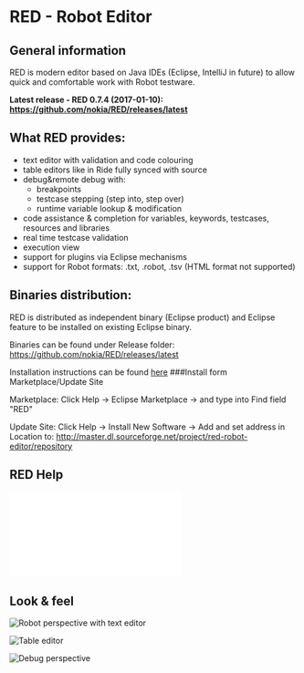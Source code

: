 # RED - Robot Editor
## General information 

RED is modern editor based on Java IDEs (Eclipse, IntelliJ in future) to allow quick and comfortable work with Robot testware.

**Latest release - RED 0.7.4 (2017-01-10): https://github.com/nokia/RED/releases/latest**

## What RED provides:
* text editor with validation and code colouring
* table editors like in Ride fully synced with source
* debug&remote debug with:
	* breakpoints
	* testcase stepping (step into, step over)
	* runtime variable lookup & modification
* code assistance & completion for variables, keywords, testcases, resources and libraries
* real time testcase validation
* execution view
* support for plugins via Eclipse mechanisms
* support for Robot formats: .txt, .robot, .tsv (HTML format not supported)

## Binaries distribution:
RED is distributed as independent binary (Eclipse product) and Eclipse feature to be installed on existing Eclipse binary.

Binaries can be found under Release folder:  https://github.com/nokia/RED/releases/latest

Installation instructions can be found [here](https://github.com/nokia/RED/blob/master/installation.md)
###Install form Marketplace/Update Site

Marketplace: Click Help -> Eclipse Marketplace -> and type into Find field "RED"

Update Site: Click Help -> Install New Software -> Add and set address in Location to:
http://master.dl.sourceforge.net/project/red-robot-editor/repository

## RED Help
![RED Robot Editor's application help](Red_Help.md)
## Look & feel
![](https://github.com/nokia/RED/blob/master/misc/img/red_overview_source_1.png "Robot perspective with text editor")

![](https://github.com/nokia/RED/blob/master/misc/img/red_testcases_table.png "Table editor")

![](https://github.com/nokia/RED/blob/master/misc/img/red_overview_debug.png "Debug perspective")




